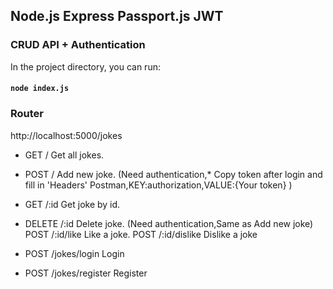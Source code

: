 
## Node.js Express Passport.js JWT
### CRUD API + Authentication


In the project directory, you can run:
#### `node index.js`

### Router
http://localhost:5000/jokes

* GET / Get all jokes.
* POST / Add new joke. (Need authentication,* Copy token after login 
and fill in 'Headers' Postman,KEY:authorization,VALUE:{Your token} )
* GET /:id Get joke by id.
* DELETE /:id Delete joke.  (Need authentication,Same as Add new joke)
POST /:id/like Like a joke. 
POST /:id/dislike Dislike a joke

* POST /jokes/login Login
* POST /jokes/register Register

